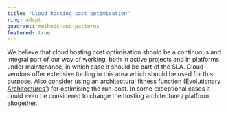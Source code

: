 ```yaml
---
title: "Cloud hosting cost optimisation"
ring: adopt
quadrant: methods-and-patterns
featured: true
---
```


We believe that cloud hosting cost optimisation should be a continuous and integral part of our way of working, both
in active projects and in platforms under maintenance, in which case it should be part of the
SLA. Cloud vendors offer extensive tooling in this area which should be used for this purpose. Also
consider using an architectural fitness function (<a href="">Evolutionary Architectures'</a>) for
optimising the run-cost. In some exceptional cases it could even be considered to change the hosting
architecture / platform altogether.

